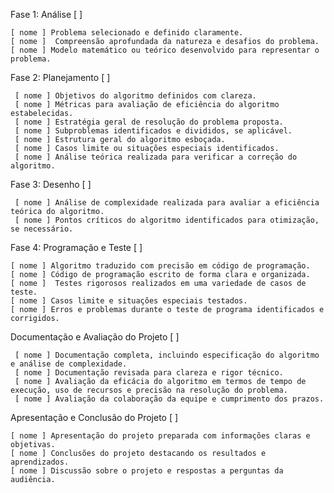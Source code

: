 Fase 1: Análise [ ] 

    [ nome ] Problema selecionado e definido claramente.
    [ nome ]  Compreensão aprofundada da natureza e desafios do problema.
    [ nome ] Modelo matemático ou teórico desenvolvido para representar o problema.

Fase 2: Planejamento [ ] 

     [ nome ] Objetivos do algoritmo definidos com clareza.
     [ nome ] Métricas para avaliação de eficiência do algoritmo estabelecidas.
     [ nome ] Estratégia geral de resolução do problema proposta.
     [ nome ] Subproblemas identificados e divididos, se aplicável.
     [ nome ] Estrutura geral do algoritmo esboçada.
     [ nome ] Casos limite ou situações especiais identificados.
     [ nome ] Análise teórica realizada para verificar a correção do algoritmo.

Fase 3: Desenho [ ] 

     [ nome ] Análise de complexidade realizada para avaliar a eficiência teórica do algoritmo.
     [ nome ] Pontos críticos do algoritmo identificados para otimização, se necessário.

Fase 4: Programação e Teste [ ] 

    [ nome ] Algoritmo traduzido com precisão em código de programação.
    [ nome ] Código de programação escrito de forma clara e organizada.
    [ nome ]  Testes rigorosos realizados em uma variedade de casos de teste.
    [ nome ] Casos limite e situações especiais testados.
    [ nome ] Erros e problemas durante o teste de programa identificados e corrigidos.

Documentação e Avaliação do Projeto [ ] 

     [ nome ] Documentação completa, incluindo especificação do algoritmo e análise de complexidade.
     [ nome ] Documentação revisada para clareza e rigor técnico.
     [ nome ] Avaliação da eficácia do algoritmo em termos de tempo de execução, uso de recursos e precisão na resolução do problema.
     [ nome ] Avaliação da colaboração da equipe e cumprimento dos prazos.

Apresentação e Conclusão do Projeto [ ] 

    [ nome ] Apresentação do projeto preparada com informações claras e objetivas.
    [ nome ] Conclusões do projeto destacando os resultados e aprendizados.
    [ nome ] Discussão sobre o projeto e respostas a perguntas da audiência.
